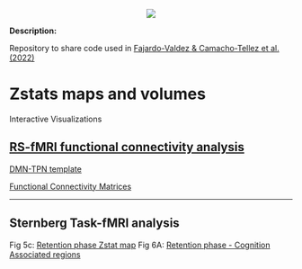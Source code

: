 
<div align="center">
  
  ![](https://www.roadtrafficsigns.com/img/lg/K/Under-Construction-Sign-K-7181.gif)

</div>

**Description:** 

Repository to share code used in  [Fajardo-Valdez & Camacho-Tellez et al. (2022)](https://www.medrxiv.org/content/10.1101/2022.08.02.22278343v1)



# Zstats maps and volumes

Interactive Visualizations 

## <u>RS-fMRI functional connectivity analysis</u>
[DMN-TPN template](https://htmlpreview.github.io/?https://raw.githubusercontent.com/alffajardo/TLE2023_fMRI/main/zstat_maps/rs-analysis_templates/fc_template_thr.html)

[Functional Connectivity Matrices](https://htmlpreview.github.io/?https://raw.githubusercontent.com/alffajardo/TLE2023_fMRI/main/zstat_maps/rs-analysis_templates/fc_matrices.html)

---

## Sternberg Task-fMRI analysis

Fig 5c: [Retention phase Zstat map](https://htmlpreview.github.io/?https://raw.githubusercontent.com/alffajardo/TLE2023_fMRI/main/zstat_maps/fig_5b/zstat1.html)
Fig 6A: [Retention phase - Cognition Associated regions](https://htmlpreview.github.io/?https://raw.githubusercontent.com/alffajardo/TLE2023_fMRI/main/zstat_maps/fig6A/sum_cors.html)
